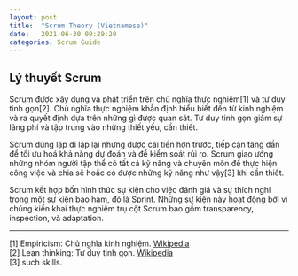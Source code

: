 ```yaml
---
layout: post
title:  "Scrum Theory (Vietnamese)"
date:   2021-06-30 09:29:20
categories: Scrum Guide
---
```


## Lý thuyết Scrum

Scrum được xây dụng và phát triển trên chủ nghĩa thực nghiệm[1] và tư duy tinh gọn[2]. Chủ nghĩa thực nghiệm khẳn định hiểu biết đến từ kinh nghiệm và ra quyết định dựa trên những gì được quan sát. Tư duy tinh gọn giảm sự lảng phí và tập trung vào những thiết yếu, cần thiết.

Scrum dùng lặp đi lặp lại nhưng được cái tiến hơn trước, tiếp cận tăng dần để tối ưu hoá khả năng dự đoán và để kiểm soát rủi ro. Scrum giao ướng những nhóm người tập thể có tất cả kỹ năng và chuyên môn để thực hiện công việc và chia sẽ hoặc có được những kỹ năng như vậy[3] khi cần thiết.

Scrum kết hợp bốn hình thức sự kiện cho việc đánh giá và sự thích nghi trong một sự kiện bao hàm, đó là Sprint. Những sự kiện này hoạt động bởi vì chúng kiển khai thực nghiệm trụ cột Scrum bao gồm transparency, inspection, và adaptation.

------

[1] Empiricism: Chủ nghĩa kinh nghiệm. [Wikipedia](https://vi.wikipedia.org/wiki/Chủ_nghĩa_kinh_nghiệm)<br>[2] Lean thinking: Tư duy tinh gọn. [Wikipedia](https://en.wikipedia.org/wiki/Lean_thinking)<br>[3] such skills.
